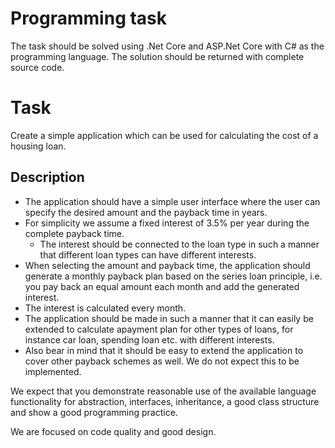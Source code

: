 # Programming task

The task should be solved using .Net Core and ASP.Net Core with C# as the programming
language. The solution should be returned with complete source code. 

# Task
Create a simple application which can be used for calculating the cost of a housing loan. 

## Description
* The application should have a simple user interface where the user can specify the desired amount and the payback time in years. 
* For simplicity we assume a fixed interest of 3.5% per year during the complete payback time. 
    * The interest should be connected to the loan type in such a manner that different loan types can have different interests. 
* When selecting the amount and payback time, the application should generate a monthly payback plan based on the series loan principle, i.e. you pay back an equal amount each month and add the generated interest. 
* The interest is calculated every month.
* The application should be made in such a manner that it can easily be extended to calculate apayment plan for other types of loans, for instance car loan, spending loan etc. with different interests. 
* Also bear in mind that it should be easy to extend the application to cover other payback schemes as well. We do not expect this to be implemented.

We expect that you demonstrate reasonable use of the available language functionality for abstraction, interfaces, inheritance, a good class structure and show a good programming practice. 

We are focused on code quality and good design.
